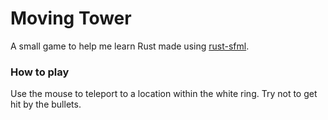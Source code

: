 # Moving Tower

A small game to help me learn Rust made using [rust-sfml](https://github.com/jeremyletang/rust-sfml).

### How to play
Use the mouse to teleport to a location within the white ring.
Try not to get hit by the bullets.
